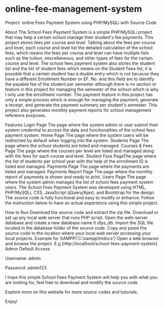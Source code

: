 # online-fee-management-system
Project: online Fees Payment System using PHP/MySQLi with Source Code

About
The School Fees Payment System is a simple PHP/MySQLi project that may help a certain school manage their student's fee payments. This project stores fees per course and level. Talking about the fees per course and level, each course and level list the detailed calculation of the school fees, which means the fees per course and level can have multiple lists such as the tuition, miscellaneous, and other types of fees for the certain course and level. The school fees payment system also stores the student list and the list of student fees which means on the Student Fees list, it is possible that a certain student has a double entry which is not because they have a different Enrollment Number or EF. No. and this field are to identify the payable fee of the student per semester although there is no section or feature in this project for managing the semester of the school which is why I only use the enrollment number. The payment feature in this project has only a simple process which is enough for managing the payment, generate a receipt, and generate the payment summary per student's semester. This project also generates monthly payment reports for school management reference purposes.

Features
Login Page
The page where the system admin or user submit their system credential to access the data and functionalities of the school fees payment system.
Home Page
The page where the system users will be redirected by default when logging into the system.
Students Page
The page where the school students are listed and managed.
Courses & Fees Page
The page where the courses per level are listed and managed along with the fees for each course and level.
Student Fess Page
​​​​​​​The page where the list of students per school year with the help of the enrollment ID is listed and managed.
Payments Page
​​​​​​​​​​​​​​The page where the payments are listed and managed.
Payments Report Page
​​​​​​​​​​​​​​The page where the monthly report of payments is shown and ready to print.​​​​​​​
Users Page
​​​​​​​The page where the system admin manages the list of school fees payment system users.​​​​​​​
The School Fees Payment System was developed using HTML, PHP/MySQLi, CSS, JavaScript (jQuery/Ajax), and Bootstrap for the design. The source code is fully functional and easy to modify or enhance. Follow the instruction below to have an actual experience using this simple project.

How to Run
Download the source code and extract the zip file.
Download or set up any local web server that runs PHP script.
Open the web-server database and create a new database name it sfps_db.
Import the SQL file located in the database folder of the source code.
Copy and paste the source code to the location where your local web server accessing your local projects. Example for XAMPP('C:\xampp\htdocs')
Open a web browser and browse the project. E.g [http://localhost/school-fees-payment-system]
Admin Default Access


Username: admin

Password: admin123

I hope this simple School Fees Payment System will help you with what you are looking for, feel free to download and modify the source code.

Explore more on this website for more source codes and tutorials.

Enjoy!
